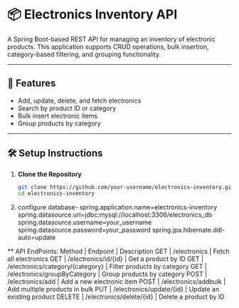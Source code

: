 # 📦 Electronics Inventory API

A Spring Boot-based REST API for managing an inventory of electronic products. This application supports CRUD operations, bulk insertion, category-based filtering, and grouping functionality.

---

## 🚀 Features

- Add, update, delete, and fetch electronics
- Search by product ID or category
- Bulk insert electronic items
- Group products by category

---

## 🛠️ Setup Instructions

1. **Clone the Repository**
   ```bash
   git clone https://github.com/your-username/electronics-inventory.git
   cd electronics-inventory
2. configure database-
 spring.application.name=electronics-inventory
spring.datasource.url=jdbc:mysql://localhost:3306/electronics_db
spring.datasource.username=your_username
spring.datasource.password=your_password
spring.jpa.hibernate.ddl-auto=update

** API EndPoints:
Method | Endpoint | Description
GET | /electronics | Fetch all electronics
GET | /electronics/id/{id} | Get a product by ID
GET | /electronics/category/{category} | Filter products by category
GET | /electronics/groupByCategory | Group products by category
POST | /electronics/add | Add a new electronic item
POST | /electronics/addbulk | Add multiple products in bulk
PUT | /electronics/update/{id} | Update an existing product
DELETE | /electronics/delete/{id} | Delete a product by ID
